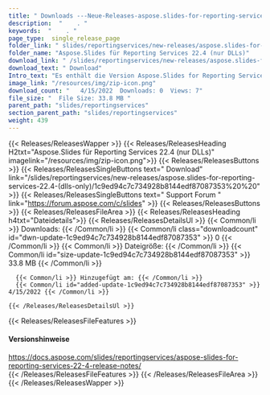 ```yaml
---
title: " Downloads ---Neue-Releases-aspose.slides-for-reporting-services-22.4-(nur-dlls) . "
description:  "    . " 
keywords:  "    . " 
page_type:  single_release_page
folder_link: " slides/reportingservices/new-releases/aspose.slides-for-reporting-services-22.4-(dlls-only)/"
folder_name: "Aspose.Slides für Reporting Services 22.4 (nur DLLs)"
download_link: " /slides/reportingservices/new-releases/aspose.slides-for-reporting-services-22.4-(dlls-only)/1c9ed94c7c734928b8144edf87087353"
download_text: " Download"
Intro_text: "Es enthält die Version Aspose.Slides for Reporting Services 22.4 (nur DLLs)."
image_link: "/resources/img/zip-icon.png"
download_count: "   4/15/2022  Downloads: 0  Views: 7"
file_size: "  File Size: 33.8 MB "
parent_path: "slides/reportingservices"
section_parent_path: "slides/reportingservices"
weight: 439
---
```


{{< Releases/ReleasesWapper >}}
  {{< Releases/ReleasesHeading H2txt="Aspose.Slides für Reporting Services 22.4 (nur DLLs)" imagelink="/resources/img/zip-icon.png">}}
  {{< Releases/ReleasesButtons >}}
    {{< Releases/ReleasesSingleButtons text=" Download" link="/slides/reportingservices/new-releases/aspose.slides-for-reporting-services-22.4-(dlls-only)/1c9ed94c7c734928b8144edf87087353%20%20" >}}
    {{< Releases/ReleasesSingleButtons text=" Support Forum " link="https://forum.aspose.com/c/slides" >}}
  {{< Releases/ReleasesButtons >}}
  {{< Releases/ReleasesFileArea >}}
    {{< Releases/ReleasesHeading h4txt="Dateidetails">}}
    {{< Releases/ReleasesDetailsUl >}}
            {{< Common/li >}} Downloads: {{< /Common/li >}}
      {{< Common/li class="downloadcount" id="dwn-update-1c9ed94c7c734928b8144edf87087353" >}} 0 {{< /Common/li >}}
      {{< Common/li >}} Dateigröße: {{< /Common/li >}}
      {{< Common/li id="size-update-1c9ed94c7c734928b8144edf87087353" >}} 33.8 MB {{< /Common/li >}} 


      {{< Common/li >}} Hinzugefügt am: {{< /Common/li >}}
      {{< Common/li id="added-update-1c9ed94c7c734928b8144edf87087353" >}} 4/15/2022 {{< /Common/li >}} 

    {{< /Releases/ReleasesDetailsUl >}}

  {{< Releases/ReleasesFileFeatures >}}
      <h4>Versionshinweise</h4><div> <a href="https://docs.aspose.com/slides/reportingservices/aspose-slides-for-reporting-services-22-4-release-notes/">https://docs.aspose.com/slides/reportingservices/aspose-slides-for-reporting-services-22-4-release-notes/</a></div>
  {{< /Releases/ReleasesFileFeatures >}}
 {{< /Releases/ReleasesFileArea >}}
{{< /Releases/ReleasesWapper >}}



